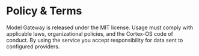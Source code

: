 # Policy & Terms

Model Gateway is released under the MIT license. Usage must comply with applicable laws, organizational policies, and the Cortex-OS code of conduct. By using the service you accept responsibility for data sent to configured providers.
